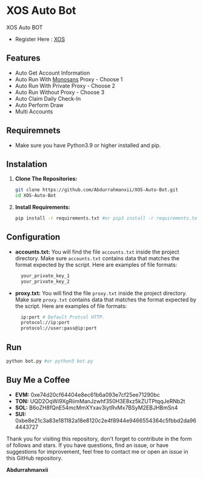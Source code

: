 # XOS Auto Bot
XOS Auto BOT

- Register Here : [XOS](https://X.ink/NVG7LF)

## Features

  - Auto Get Account Information
  - Auto Run With [Monosans](https://raw.githubusercontent.com/monosans/proxy-list/main/proxies/all.txt) Proxy - Choose 1
  - Auto Run With Private Proxy - Choose 2
  - Auto Run Without Proxy - Choose 3
  - Auto Claim Daily Check-In
  - Auto Perform Draw
  - Multi Accounts

## Requiremnets

- Make sure you have Python3.9 or higher installed and pip.

## Instalation

1. **Clone The Repositories:**
   ```bash
   git clone https://github.com/Abdurrahmanxii/XOS-Auto-Bot.git
   cd XOS-Auto-Bot
   ```

2. **Install Requirements:**
   ```bash
   pip install -r requirements.txt #or pip3 install -r requirements.txt
   ```

## Configuration

- **accounts.txt:** You will find the file `accounts.txt` inside the project directory. Make sure `accounts.txt` contains data that matches the format expected by the script. Here are examples of file formats:
  ```bash
    your_private_key_1
    your_private_key_2
  ```

- **proxy.txt:** You will find the file `proxy.txt` inside the project directory. Make sure `proxy.txt` contains data that matches the format expected by the script. Here are examples of file formats:
  ```bash
    ip:port # Default Protcol HTTP.
    protocol://ip:port
    protocol://user:pass@ip:port
  ```

## Run

```bash
python bot.py #or python3 bot.py
```

## Buy Me a Coffee

- **EVM:** 0xe74d20cf64404e8ec61b6a093e7cf25ee71290bc
- **TON:** UQD2OqWi9XgRiimManJzwhf350H3E8xz5kZUTPtqqJeRNb2t
- **SOL:** B6oZH8fQnE54mcMmXYxav3iytRvMx7BSyM2EBJHBmSn4
- **SUI:** 0xbe8e21c3a83e181182a18e8120c2e4f8944e9466554364c5fbbd2da964443727
  
Thank you for visiting this repository, don't forget to contribute in the form of follows and stars.
If you have questions, find an issue, or have suggestions for improvement, feel free to contact me or open an *issue* in this GitHub repository.

**Abdurrahmanxii**
